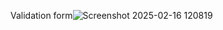 Validation form![Screenshot 2025-02-16 120819](https://github.com/user-attachments/assets/e3a6c899-c3e2-408a-94e1-6189985a46ba)
